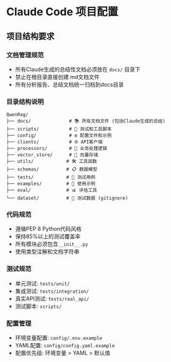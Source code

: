 # Claude Code 项目配置

## 项目结构要求

### 文档管理规范
- 所有Claude生成的总结性文档必须放在 `docs/` 目录下
- 禁止在根目录直接创建.md文档文件
- 所有分析报告、总结文档统一归档到docs目录

### 目录结构说明
```
QwenRag/
├── docs/              # 📚 所有文档文件 (包括Claude生成的总结)
├── scripts/           # 🔧 测试和工具脚本  
├── config/            # ⚙️ 配置文件和示例
├── clients/           # 🌐 API客户端
├── processors/        # 🔄 业务处理逻辑
├── vector_store/      # 💾 向量存储
├── utils/            # 🛠️ 工具函数
├── schemas/          # 📋 数据模型
├── tests/            # 🧪 测试用例
├── examples/         # 📖 使用示例
├── eval/             # 📊 评估工具
└── dataset/          # 📸 测试数据 (gitignore)
```

### 代码规范
- 遵循PEP 8 Python代码风格
- 保持85%以上的测试覆盖率
- 所有模块必须包含`__init__.py`
- 使用类型注解和文档字符串

### 测试规范
- 单元测试: `tests/unit/`
- 集成测试: `tests/integration/`  
- 真实API测试: `tests/real_api/`
- 测试脚本: `scripts/`

### 配置管理
- 环境变量配置: `config/.env.example`
- YAML配置: `config/config.yaml.example`
- 配置优先级: 环境变量 > YAML > 默认值